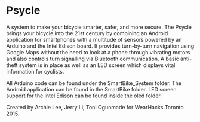 # Psycle

A system to make your bicycle smarter, safer, and more secure. The Psycle brings your bicycle into the 21st century
by combining an Android application for smartphones with a multitude of sensors powered by an Arduino and the Intel
Edison board. It provides turn-by-turn navigation using Google Maps without the need to look at a phone through
vibrating motors and also controls turn signalling via Bluetooth communication. A basic anti-theft system is in place
as well as an LED screen which displays vital information for cyclists.

All Arduino code can be found under the SmartBike_System folder. The Android application can be found in the SmartBike
folder. LED screen support for the Intel Edison can be found inside the oled folder.

Created by Archie Lee, Jerry Li, Toni Ogunmade for WearHacks Toronto 2015.
